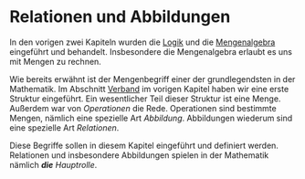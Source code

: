 # Relationen und Abbildungen
In den vorigen zwei Kapiteln wurden die [Logik](../1_logik.md) und die [Mengenalgebra](../2_mengen.md) eingeführt und behandelt.
Insbesondere die Mengenalgebra erlaubt es uns mit Mengen zu rechnen.

Wie bereits erwähnt ist der Mengenbegriff einer der grundlegendsten in der Mathematik.
Im Abschnitt [Verband](../2_mengen.md#verband) im vorigen Kapitel haben wir eine erste Struktur eingeführt.
Ein wesentlicher Teil dieser Struktur ist eine Menge.
Außerdem war von *Operationen* die Rede.
Operationen sind bestimmte Mengen, nämlich eine spezielle Art *Abbildung*.
Abbildungen wiederum sind eine spezielle Art *Relationen*.

Diese Begriffe sollen in diesem Kapitel eingeführt und definiert werden.
Relationen und insbesondere Abbildungen spielen in der Mathematik nämlich *__die__ Hauptrolle*.